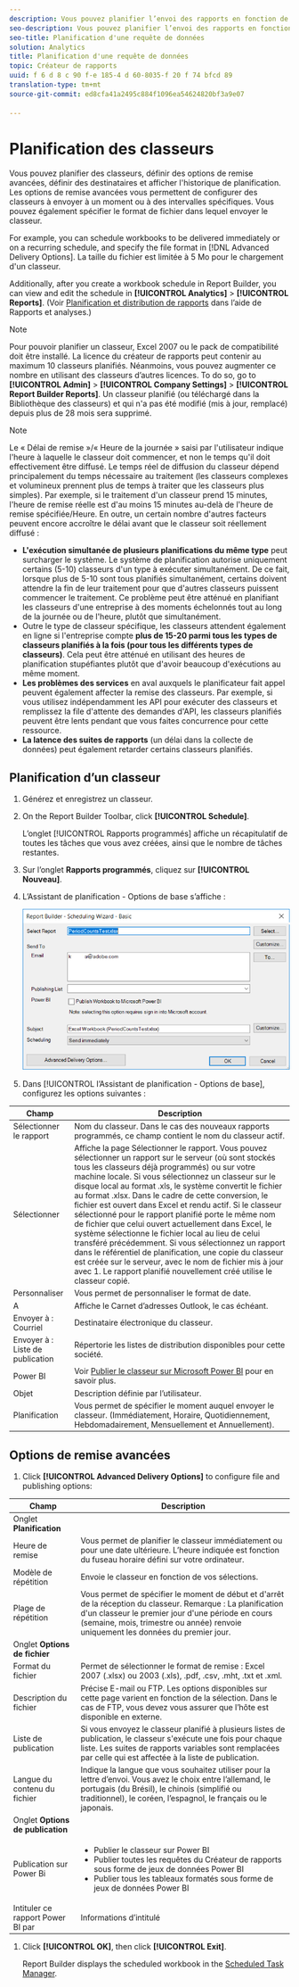 ```yaml
---
description: Vous pouvez planifier l’envoi des rapports en fonction de l’heure et du format de fichier définis.
seo-description: Vous pouvez planifier l’envoi des rapports en fonction de l’heure et du format de fichier définis.
seo-title: Planification d'une requête de données
solution: Analytics
title: Planification d'une requête de données
topic: Créateur de rapports
uuid: f 6 d 8 c 90 f-e 185-4 d 60-8035-f 20 f 74 bfcd 89
translation-type: tm+mt
source-git-commit: ed8cfa41a2495c884f1096ea54624820bf3a9e07

---
```



# Planification des classeurs

Vous pouvez planifier des classeurs, définir des options de remise avancées, définir des destinataires et afficher l'historique de planification. Les options de remise avancées vous permettent de configurer des classeurs à envoyer à un moment ou à des intervalles spécifiques. Vous pouvez également spécifier le format de fichier dans lequel envoyer le classeur.

For example, you can schedule workbooks to be delivered immediately or on a recurring schedule, and specify the file format in [!DNL Advanced Delivery Options]. La taille du fichier est limitée à 5 Mo pour le chargement d'un classeur.

Additionally, after you create a workbook schedule in Report Builder, you can view and edit the schedule in **[!UICONTROL Analytics]** &gt; **[!UICONTROL Reports]**. (Voir [Planification et distribution de rapports](/help/analyze/reports-analytics/scheduling.md) dans l’aide de Rapports et analyses.)

>[!NOTE]
>
>Pour pouvoir planifier un classeur, Excel 2007 ou le pack de compatibilité doit être installé. La licence du créateur de rapports peut contenir au maximum 10 classeurs planifiés. Néanmoins, vous pouvez augmenter ce nombre en utilisant des classeurs d’autres licences. To do so, go to **[!UICONTROL Admin]** &gt; **[!UICONTROL Company Settings]** &gt; **[!UICONTROL Report Builder Reports]**. Un classeur planifié (ou téléchargé dans la Bibliothèque des classeurs) et qui n'a pas été modifié (mis à jour, remplacé) depuis plus de 28 mois sera supprimé.

>[!NOTE]
>
>Le « Délai de remise »/« Heure de la journée » saisi par l'utilisateur indique l'heure à laquelle le classeur doit commencer, et non le temps qu'il doit effectivement être diffusé. Le temps réel de diffusion du classeur dépend principalement du temps nécessaire au traitement (les classeurs complexes et volumineux prennent plus de temps à traiter que les classeurs plus simples). Par exemple, si le traitement d'un classeur prend 15 minutes, l'heure de remise réelle est d'au moins 15 minutes au-delà de l'heure de remise spécifiée/Heure.
>En outre, un certain nombre d'autres facteurs peuvent encore accroître le délai avant que le classeur soit réellement diffusé :
>
> * **L'exécution simultanée de plusieurs planifications du même type** peut surcharger le système. Le système de planification autorise uniquement certains (5-10) classeurs d'un type à exécuter simultanément. De ce fait, lorsque plus de 5-10 sont tous planifiés simultanément, certains doivent attendre la fin de leur traitement pour que d'autres classeurs puissent commencer le traitement. Ce problème peut être atténué en planifiant les classeurs d'une entreprise à des moments échelonnés tout au long de la journée ou de l'heure, plutôt que simultanément.
> * Outre le type de classeur spécifique, les classeurs attendent également en ligne si l'entreprise compte **plus de 15-20 parmi tous les types de classeurs planifiés à la fois (pour tous les différents types de classeurs)**. Cela peut être atténué en utilisant des heures de planification stupéfiantes plutôt que d'avoir beaucoup d'exécutions au même moment.
> * **Les problèmes des services** en aval auxquels le planificateur fait appel peuvent également affecter la remise des classeurs. Par exemple, si vous utilisez indépendamment les API pour exécuter des classeurs et remplissez la file d'attente des demandes d'API, les classeurs planifiés peuvent être lents pendant que vous faites concurrence pour cette ressource.
> * **La latence des suites de rapports** (un délai dans la collecte de données) peut également retarder certains classeurs planifiés.


## Planification d’un classeur

1. Générez et enregistrez un classeur.
1. On the Report Builder Toolbar, click **[!UICONTROL Schedule]**.

   L’onglet [!UICONTROL Rapports programmés] affiche un récapitulatif de toutes les tâches que vous avez créées, ainsi que le nombre de tâches restantes.
1. Sur l’onglet **Rapports programmés**, cliquez sur **[!UICONTROL Nouveau]**.
1. L’Assistant de planification - Options de base s’affiche :

   ![](assets/simple-schedule-wizard.png)

1. Dans [!UICONTROL l’Assistant de planification - Options de base], configurez les options suivantes :

| Champ | Description |
|--- |--- |
| Sélectionner le rapport | Nom du classeur. Dans le cas des nouveaux rapports programmés, ce champ contient le nom du classeur actif. |
| Sélectionner | Affiche la page Sélectionner le rapport. Vous pouvez sélectionner un rapport sur le serveur (où sont stockés tous les classeurs déjà programmés) ou sur votre machine locale. Si vous sélectionnez un classeur sur le disque local au format .xls, le système convertit le fichier au format .xlsx. Dans le cadre de cette conversion, le fichier est ouvert dans Excel et rendu actif. Si le classeur sélectionné pour le rapport planifié porte le même nom de fichier que celui ouvert actuellement dans Excel, le système sélectionne le fichier local au lieu de celui transféré précédemment. Si vous sélectionnez un rapport dans le référentiel de planification, une copie du classeur est créée sur le serveur, avec le nom de fichier mis à jour avec 1. Le rapport planifié nouvellement créé utilise le classeur copié. |
| Personnaliser | Vous permet de personnaliser le format de date. |
| A | Affiche le Carnet d’adresses Outlook, le cas échéant. |
| Envoyer à : Courriel | Destinataire électronique du classeur. |
| Envoyer à : Liste de publication | Répertorie les listes de distribution disponibles pour cette société. |
| Power BI | Voir [Publier le classeur sur Microsoft Power BI](/help/analyze/report-builder/c-publish-power-bi/integration-power-bi.md) pour en savoir plus. |
| Objet | Description définie par l’utilisateur. |
| Planification | Vous permet de spécifier le moment auquel envoyer le classeur. (Immédiatement, Horaire, Quotidiennement, Hebdomadairement, Mensuellement et Annuellement). |

## Options de remise avancées

1. Click **[!UICONTROL Advanced Delivery Options]** to configure file and publishing options:

| Champ | Description |
|--- |--- |
| Onglet **Planification** |  |
| Heure de remise | Vous permet de planifier le classeur immédiatement ou pour une date ultérieure. L’heure indiquée est fonction du fuseau horaire défini sur votre ordinateur. |
| Modèle de répétition | Envoie le classeur en fonction de vos sélections. |
| Plage de répétition | Vous permet de spécifier le moment de début et d'arrêt de la réception du classeur. Remarque : La planification d'un classeur le premier jour d'une période en cours (semaine, mois, trimestre ou année) renvoie uniquement les données du premier jour. |
| Onglet **Options de fichier** |  |
| Format du fichier | Permet de sélectionner le format de remise : Excel 2007 (.xlsx) ou 2003 (.xls), .pdf, .csv, .mht, .txt et .xml. |
| Description du fichier | Précise E-mail ou FTP. Les options disponibles sur cette page varient en fonction de la sélection. Dans le cas de FTP, vous devez vous assurer que l’hôte est disponible en externe. |
| Liste de publication | Si vous envoyez le classeur planifié à plusieurs listes de publication, le classeur s'exécute une fois pour chaque liste. Les suites de rapports variables sont remplacées par celle qui est affectée à la liste de publication. |
| Langue du contenu du fichier | Indique la langue que vous souhaitez utiliser pour la lettre d’envoi. Vous avez le choix entre l’allemand, le portugais (du Brésil), le chinois (simplifié ou traditionnel), le coréen, l’espagnol, le français ou le japonais. |
| Onglet **Options de publication** |  |
| Publication sur Power Bi | <ul><li>Publier le classeur sur Power BI</li><li>Publier toutes les requêtes du Créateur de rapports sous forme de jeux de données Power BI</li><li>Publier tous les tableaux formatés sous forme de jeux de données Power BI</li></ul> |
| Intituler ce rapport Power BI par | Informations d’intitulé |

1. Click **[!UICONTROL OK]**, then click **[!UICONTROL Exit]**.

   Report Builder displays the scheduled workbook in the [Scheduled Task Manager](../../analyze/report-builder/r-arb-scheduled-reports.md#section_69306B8D833F4DF7BBFA53753B0E6C31).

